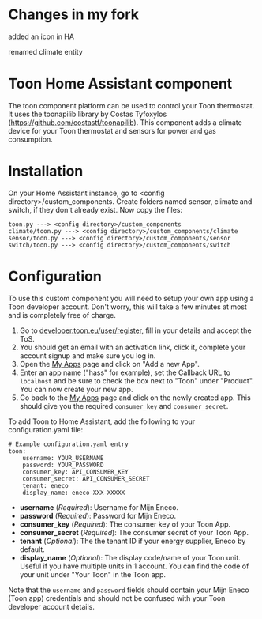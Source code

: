 # Changes in my fork
added an icon in HA

renamed climate entity

# Toon Home Assistant component

The toon component platform can be used to control your Toon thermostat. It uses the toonapilib library by Costas Tyfoxylos (https://github.com/costastf/toonapilib). This component adds a climate device for your Toon thermostat and sensors for power and gas consumption.

Installation
===

On your Home Assistant instance, go to \<config directory\>/custom_components. Create folders named sensor, climate and switch, if they don't already exist. Now copy the files:
```
toon.py ---> <config directory>/custom_components
climate/toon.py ---> <config directory>/custom_components/climate
sensor/toon.py ---> <config directory>/custom_components/sensor
switch/toon.py ---> <config directory>/custom_components/switch
```

Configuration
===

To use this custom component you will need to setup your own app using a Toon developer account. Don't worry, this will take a few minutes at most and is completely free of charge.

1. Go to [developer.toon.eu/user/register](https://developer.toon.eu/user/register), fill in your details and accept the ToS.
2. You should get an email with an activation link, click it, complete your account signup and make sure you log in.
3. Open the [My Apps](https://developer.toon.eu/user/me/apps) page and click on "Add a new App".
4. Enter an app name ("hass" for example), set the Callback URL to `localhost` and be sure to check the box next to "Toon" under "Product". You can now create your new app.
5. Go back to the [My Apps](https://developer.toon.eu/user/me/apps) page and click on the newly created app. This should give you the required `consumer_key` and `consumer_secret`.

To add Toon to Home Assistant, add the following to your configuration.yaml file:

```
# Example configuration.yaml entry
toon:
    username: YOUR_USERNAME
    password: YOUR_PASSWORD
    consumer_key: API_CONSUMER_KEY
    consumer_secret: API_CONSUMER_SECRET
    tenant: eneco
    display_name: eneco-XXX-XXXXX
```
- **username** (*Required*): Username for Mijn Eneco.
- **password** (*Required*): Password for Mijn Eneco.
- **consumer_key** (*Required*): The consumer key of your Toon App.
- **consumer_secret** (*Required*): The consumer secret of your Toon App.
- **tenant** (*Optional*): The the tenant ID if your energy supplier, Eneco by default.
- **display_name** (*Optional*): The display code/name of your Toon unit. Useful if you have multiple units in 1 account. You can find the code of your unit under "Your Toon" in the Toon app.

Note that the `username` and `password` fields should contain your Mijn Eneco (Toon app) credentials and should not be confused with your Toon developer account details.

